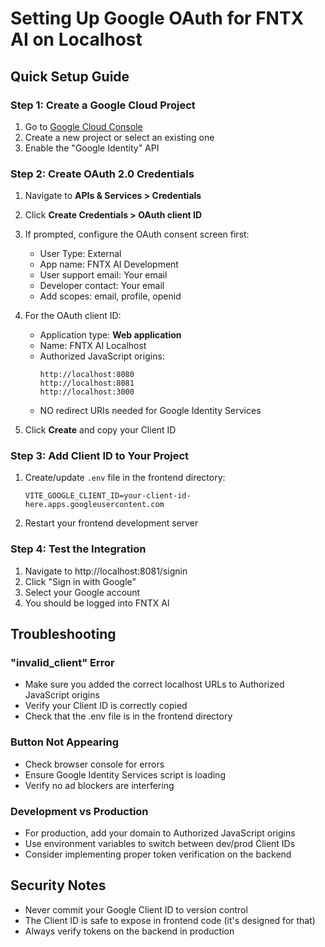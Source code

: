 # Setting Up Google OAuth for FNTX AI on Localhost

## Quick Setup Guide

### Step 1: Create a Google Cloud Project

1. Go to [Google Cloud Console](https://console.cloud.google.com)
2. Create a new project or select an existing one
3. Enable the "Google Identity" API

### Step 2: Create OAuth 2.0 Credentials

1. Navigate to **APIs & Services > Credentials**
2. Click **Create Credentials > OAuth client ID**
3. If prompted, configure the OAuth consent screen first:
   - User Type: External
   - App name: FNTX AI Development
   - User support email: Your email
   - Developer contact: Your email
   - Add scopes: email, profile, openid

4. For the OAuth client ID:
   - Application type: **Web application**
   - Name: FNTX AI Localhost
   - Authorized JavaScript origins:
     ```
     http://localhost:8080
     http://localhost:8081
     http://localhost:3000
     ```
   - NO redirect URIs needed for Google Identity Services

5. Click **Create** and copy your Client ID

### Step 3: Add Client ID to Your Project

1. Create/update `.env` file in the frontend directory:
   ```
   VITE_GOOGLE_CLIENT_ID=your-client-id-here.apps.googleusercontent.com
   ```

2. Restart your frontend development server

### Step 4: Test the Integration

1. Navigate to http://localhost:8081/signin
2. Click "Sign in with Google"
3. Select your Google account
4. You should be logged into FNTX AI

## Troubleshooting

### "invalid_client" Error
- Make sure you added the correct localhost URLs to Authorized JavaScript origins
- Verify your Client ID is correctly copied
- Check that the .env file is in the frontend directory

### Button Not Appearing
- Check browser console for errors
- Ensure Google Identity Services script is loading
- Verify no ad blockers are interfering

### Development vs Production
- For production, add your domain to Authorized JavaScript origins
- Use environment variables to switch between dev/prod Client IDs
- Consider implementing proper token verification on the backend

## Security Notes
- Never commit your Google Client ID to version control
- The Client ID is safe to expose in frontend code (it's designed for that)
- Always verify tokens on the backend in production
